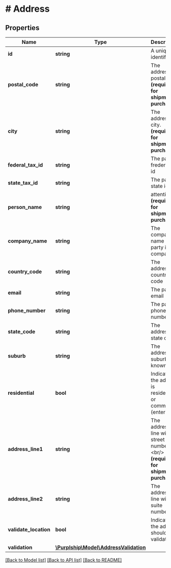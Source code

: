 # # Address

## Properties

Name | Type | Description | Notes
------------ | ------------- | ------------- | -------------
**id** | **string** | A unique identifier | [optional]
**postal_code** | **string** | The address postal code  **(required for shipment purchase)** | [optional]
**city** | **string** | The address city.  **(required for shipment purchase)** | [optional]
**federal_tax_id** | **string** | The party frederal tax id | [optional]
**state_tax_id** | **string** | The party state id | [optional]
**person_name** | **string** | attention to  **(required for shipment purchase)** | [optional]
**company_name** | **string** | The company name if the party is a company | [optional]
**country_code** | **string** | The address country code |
**email** | **string** | The party email | [optional]
**phone_number** | **string** | The party phone number. | [optional]
**state_code** | **string** | The address state code | [optional]
**suburb** | **string** | The address suburb if known | [optional]
**residential** | **bool** | Indicate if the address is residential or commercial (enterprise) | [optional] [default to false]
**address_line1** | **string** | The address line with street number &lt;br/&gt; **(required for shipment purchase)** | [optional]
**address_line2** | **string** | The address line with suite number | [optional]
**validate_location** | **bool** | Indicate if the address should be validated | [optional] [default to false]
**validation** | [**\Purplship\Model\AddressValidation**](AddressValidation.md) |  | [optional]

[[Back to Model list]](../../README.md#models) [[Back to API list]](../../README.md#endpoints) [[Back to README]](../../README.md)
